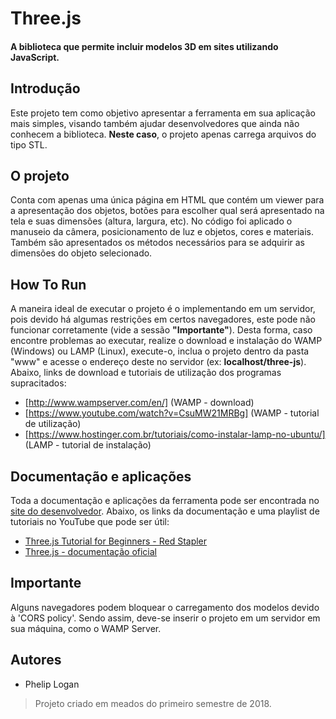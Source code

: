 # Three.js
#### A biblioteca que permite incluir modelos 3D em sites utilizando JavaScript.

## Introdução
Este projeto tem como objetivo apresentar a ferramenta em sua aplicação mais simples, visando também ajudar desenvolvedores que ainda não conhecem a biblioteca. **Neste caso**, o projeto apenas carrega arquivos do tipo STL.

## O projeto
Conta com apenas uma única página em HTML que contém um viewer para a apresentação dos objetos, botões para escolher qual será apresentado na tela e suas dimensões (altura, largura, etc). No código foi aplicado o manuseio da câmera, posicionamento de luz e objetos, cores e materiais. Também são apresentados os métodos necessários para se adquirir as dimensões do objeto selecionado.

## How To Run
A maneira ideal de executar o projeto é o implementando em um servidor, pois devido há algumas restrições em certos navegadores, este pode não funcionar corretamente (vide a sessão **"Importante"**). Desta forma, caso encontre problemas ao executar, realize o download e instalação do WAMP (Windows) ou LAMP (Linux), execute-o, inclua o projeto dentro da pasta "www" e acesse o endereço deste no servidor (ex: **localhost/three-js**). 
Abaixo, links de download e tutoriais de utilização dos programas supracitados:
- [http://www.wampserver.com/en/] (WAMP - download)
- [https://www.youtube.com/watch?v=CsuMW21MRBg] (WAMP - tutorial de utilização)
- [https://www.hostinger.com.br/tutoriais/como-instalar-lamp-no-ubuntu/] (LAMP - tutorial de instalação)

## Documentação e aplicações
Toda a documentação e aplicações da ferramenta pode ser encontrada no [site do desenvolvedor](https://threejs.org). Abaixo, os links da documentação e uma playlist de tutoriais no YouTube que pode ser útil:
- [Three.js Tutorial for Beginners - Red Stapler](https://www.youtube.com/playlist?list=PLbu98QxRH81KkLTN00OXhD8Y-pRVgTCnM)
- [Three.js - documentação oficial](https://threejs.org/)

## Importante
Alguns navegadores podem bloquear o carregamento dos modelos devido à 'CORS policy'. Sendo assim, deve-se inserir o projeto em um servidor em sua máquina, como o WAMP Server.

## Autores
- Phelip Logan

> Projeto criado em meados do primeiro semestre de 2018.
